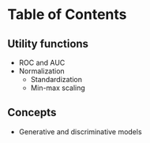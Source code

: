 # Table of Contents

## Utility functions 
- ROC and AUC
- Normalization
  - Standardization
  - Min-max scaling 


## Concepts 

- Generative and discriminative models

